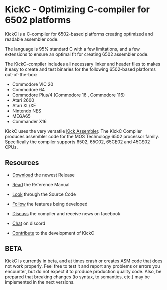 # KickC - Optimizing C-compiler for 6502 platforms  

KickC is a C-compiler for 6502-based platforms creating optimized and readable assembler code.

The language is 95% standard C with a few limitations, and a few extensions to ensure an optimal fit for creating 6502 assembler code.

The KickC-compiler includes all necessary linker and header files to makes it easy to create and test binaries for the following 6502-based platforms out-of-the-box:
- Commodore VIC 20
- Commodore 64
- Commodore Plus/4 (Commodore 16 ,  Commodore 116)
- Atari 2600
- Atari XL/XE 
- Nintendo NES
- MEGA65
- Commander X16

KickC uses the very versatile [Kick Assembler](http://theweb.dk/KickAssembler). The KickC Compiler produces assembler code for the MOS Technology 6502 processor family. Specifically the compiler supports 6502, 65C02, 65CE02 and 45GS02 CPUs.

## Resources

* [Download](https://gitlab.com/camelot/kickc/-/releases) the newest Release 

* [Read](https://docs.google.com/document/d/1JE-Lt5apM-g4tZN3LS4TDbPKYgXuBz294enS9Oc4HXM/edit?usp=sharing) the Reference Manual

* [Look](https://gitlab.com/camelot/kickc/tree/master) through the Source Code

* [Follow](https://gitlab.com/camelot/kickc/issues) the features being developed

* [Discuss](https://www.facebook.com/groups/302286200587943/) the compiler and receive news on facebook

* [Chat](https://discord.gg/q6TFMZvfg5) on discord

* [Contribute](https://gitlab.com/camelot/kickc/blob/master/CONTRIBUTING.md) to the development of KickC 

## BETA

KickC is currently in beta, and at times crash or creates ASM code that does not work properly. 
Feel free to test it and report any problems or errors you encounter, but do not expect it to produce production quality code.
Also, be prepared that breaking changes (to syntax, to semantics, etc.) may be implemented in the next versions.
